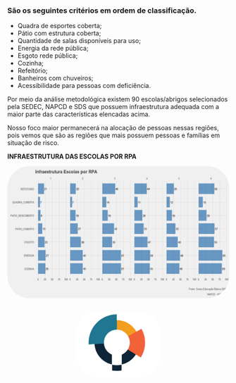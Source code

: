 ### São os seguintes critérios em ordem de classificação. 

* Quadra de esportes coberta;
* Pátio com estrutura coberta;
* Quantidade de salas disponíveis para uso;
* Energia da rede pública;
* Esgoto rede pública;
* Cozinha;
* Refeitório; 
* Banheiros com chuveiros; 
* Acessibilidade para pessoas com deficiência.

Por meio da análise metodológica existem 90 escolas/abrigos selecionados pela SEDEC, NAPCD e SDS que possuem infraestrutura adequada com a maior parte das características elencadas acima.

Nosso foco maior permanecerá na alocação de pessoas nessas regiões, pois vemos que são as regiões que mais possuem pessoas e famílias em situação de risco. 


<b>INFRAESTRUTURA DAS ESCOLAS POR RPA</b>
<br>

<img align="center" alt="infraestrutura por rpa" height="300" style="border-radius:50px;" src="img/infra_por_rpa.png">

##

<div align="center">
  <img align="center" alt="logo_napcd" height="150" style="border-radius:50px;" src="/img/NAPCD LOGO VERSOES-00.png">
  </div>
